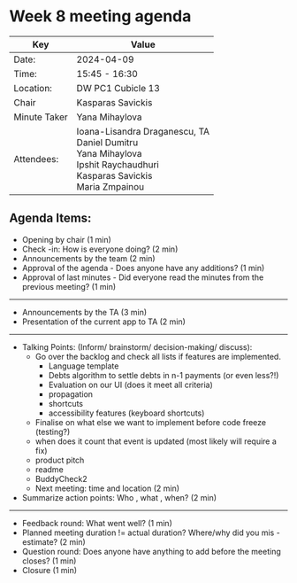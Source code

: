 # Week 8 meeting agenda

| Key          | Value                                                                                                                                      |
|--------------|--------------------------------------------------------------------------------------------------------------------------------------------|
| Date:        | 2024-04-09                                                                                                                                 |
| Time:        | 15:45 - 16:30                                                                                                                              |
| Location:    | DW PC1 Cubicle 13                                                                                                                          |
| Chair        | Kasparas Savickis                                                                                                                          |
| Minute Taker | Yana Mihaylova                                                                                                                                        |
| Attendees:   | Ioana-Lisandra Draganescu, TA<br/> Daniel Dumitru</br> Yana Mihaylova<br/> Ipshit Raychaudhuri<br/> Kasparas Savickis<br/>  Maria Zmpainou |


## Agenda Items:
- Opening by chair (1 min)
- Check -in: How is everyone doing? (2 min)
- Announcements by the team (2 min)
- Approval of the agenda - Does anyone have any additions? (1 min)
- Approval of last minutes - Did everyone read the minutes from the previous meeting? (1 min)
---
- Announcements by the TA (3 min)
- Presentation of the current app to TA (2 min)
---
- Talking Points: (Inform/ brainstorm/ decision-making/ discuss):
    - Go over the backlog and check all lists if features are implemented.
      - Language template
      - Debts algorithm to settle debts in n-1 payments (or even less?!)
      - Evaluation on our UI (does it meet all criteria)
      - propagation
      - shortcuts
      - accessibility features (keyboard shortcuts)
    - Finalise on what else we want to implement before code freeze (testing?)
    - when does it count that event is updated (most likely will require a fix)
    - product pitch
    - readme
    - BuddyCheck2 
    - Next meeting: time and location (2 min)
- Summarize action points: Who , what , when? (2 min)
---
- Feedback round: What went well? (1 min)
- Planned meeting duration != actual duration? Where/why did you mis -estimate? (2 min)
- Question round: Does anyone have anything to add before the meeting closes? (1 min)
- Closure (1 min)